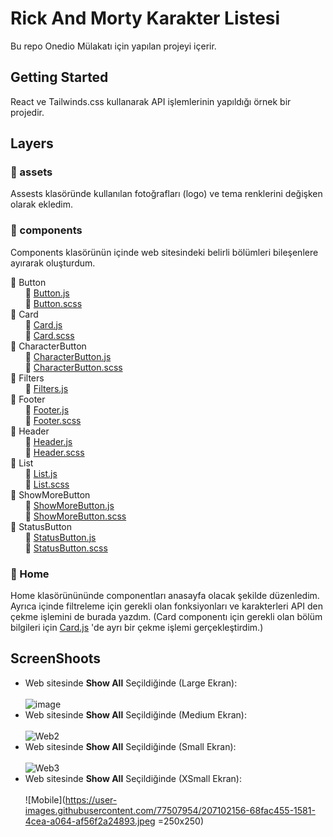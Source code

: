 # Rick And Morty Karakter Listesi
Bu repo Onedio Mülakatı için yapılan projeyi içerir.


 ## Getting Started
React ve Tailwinds.css kullanarak API işlemlerinin yapıldığı örnek bir projedir.


## Layers

### :open_file_folder: assets 
Assests klasöründe kullanılan fotoğrafları (logo) ve tema renklerini değişken olarak ekledim.



### :open_file_folder: components
Components klasörünün içinde web sitesindeki belirli bölümleri bileşenlere ayırarak oluşturdum.

:open_file_folder: Button
<br>&nbsp;&nbsp;&nbsp;&nbsp;&nbsp;&nbsp;:page_facing_up: [Button.js](https://github.com/nazliozer/rick-and-morty/blob/master/src/components/Button/Button.js)
<br>&nbsp;&nbsp;&nbsp;&nbsp;&nbsp;&nbsp;:page_facing_up: [Button.scss](https://github.com/nazliozer/rick-and-morty/blob/master/src/components/Button/Button.scss)
<br>:open_file_folder: Card
<br>&nbsp;&nbsp;&nbsp;&nbsp;&nbsp;&nbsp;:page_facing_up: [Card.js](https://github.com/nazliozer/rick-and-morty/blob/master/src/components/Card/Card.js)
<br>&nbsp;&nbsp;&nbsp;&nbsp;&nbsp;&nbsp;:page_facing_up: [Card.scss](https://github.com/nazliozer/rick-and-morty/blob/master/src/components/Card/Card.scss)
<br>:open_file_folder: CharacterButton
<br>&nbsp;&nbsp;&nbsp;&nbsp;&nbsp;&nbsp;:page_facing_up: [CharacterButton.js](https://github.com/nazliozer/rick-and-morty/blob/master/src/components/CharacterButton/CharacterButton.js)
<br>&nbsp;&nbsp;&nbsp;&nbsp;&nbsp;&nbsp;:page_facing_up: [CharacterButton.scss](https://github.com/nazliozer/rick-and-morty/blob/master/src/components/CharacterButton/CharacterButton.scss)
<br>:open_file_folder: Filters
<br>&nbsp;&nbsp;&nbsp;&nbsp;&nbsp;&nbsp;:page_facing_up: [Filters.js](https://github.com/nazliozer/rick-and-morty/blob/master/src/components/Filters/Filter.js)
<br>:open_file_folder: Footer
<br>&nbsp;&nbsp;&nbsp;&nbsp;&nbsp;&nbsp;:page_facing_up: [Footer.js](https://github.com/nazliozer/rick-and-morty/blob/master/src/components/Footer/Footer.js)
<br>&nbsp;&nbsp;&nbsp;&nbsp;&nbsp;&nbsp;:page_facing_up: [Footer.scss](https://github.com/nazliozer/rick-and-morty/blob/master/src/components/Footer/Footer.scss)
<br>:open_file_folder: Header
<br>&nbsp;&nbsp;&nbsp;&nbsp;&nbsp;&nbsp;:page_facing_up: [Header.js](https://github.com/nazliozer/rick-and-morty/blob/master/src/components/Header/Header.js)
<br>&nbsp;&nbsp;&nbsp;&nbsp;&nbsp;&nbsp;:page_facing_up: [Header.scss](https://github.com/nazliozer/rick-and-morty/blob/master/src/components/Header/Header.scss)
<br>:open_file_folder: List
<br>&nbsp;&nbsp;&nbsp;&nbsp;&nbsp;&nbsp;:page_facing_up: [List.js](https://github.com/nazliozer/rick-and-morty/blob/master/src/components/List/List.js)
<br>&nbsp;&nbsp;&nbsp;&nbsp;&nbsp;&nbsp;:page_facing_up: [List.scss](https://github.com/nazliozer/rick-and-morty/blob/master/src/components/List/List.scss)
<br>:open_file_folder: ShowMoreButton
<br>&nbsp;&nbsp;&nbsp;&nbsp;&nbsp;&nbsp;:page_facing_up: [ShowMoreButton.js](https://github.com/nazliozer/rick-and-morty/blob/master/src/components/ShowMoreButton/ShowMoreButton.js)
<br>&nbsp;&nbsp;&nbsp;&nbsp;&nbsp;&nbsp;:page_facing_up: [ShowMoreButton.scss](https://github.com/nazliozer/rick-and-morty/blob/master/src/components/ShowMoreButton/ShowMoreButton.scss)
<br>:open_file_folder: StatusButton
<br>&nbsp;&nbsp;&nbsp;&nbsp;&nbsp;&nbsp;:page_facing_up: [StatusButton.js](https://github.com/nazliozer/rick-and-morty/blob/master/src/components/StatusButton/StatusButton.js)
<br>&nbsp;&nbsp;&nbsp;&nbsp;&nbsp;&nbsp;:page_facing_up: [StatusButton.scss](https://github.com/nazliozer/rick-and-morty/blob/master/src/components/StatusButton/StatusButton.scss)

###   :open_file_folder: Home

Home klasörünününde componentları anasayfa olacak şekilde düzenledim. Ayrıca içinde filtreleme için gerekli olan fonksiyonları ve karakterleri API den çekme işlemini de burada yazdım. (Card componentı için gerekli olan bölüm bilgileri için [Card.js](https://github.com/nazliozer/rick-and-morty/blob/master/src/components/Card/Card.js) 'de ayrı bir çekme işlemi gerçekleştirdim.)

## ScreenShoots
- Web sitesinde **Show All** Seçildiğinde (Large Ekran): 
<br><br> ![image](https://user-images.githubusercontent.com/77507954/206938938-d5a3f863-faea-4ce6-b134-e7557a983917.png)
- Web sitesinde **Show All** Seçildiğinde (Medium Ekran): 
<br><br> ![Web2](https://user-images.githubusercontent.com/77507954/206939549-527d4e87-b130-4e8b-909d-59176ce139c9.png)
- Web sitesinde **Show All** Seçildiğinde (Small Ekran): 
<br><br> ![Web3](https://user-images.githubusercontent.com/77507954/206939556-caaba6ba-cc9a-4dd8-862c-adddd47aaebc.png)
- Web sitesinde **Show All** Seçildiğinde (XSmall Ekran): 
<br><br> ![Mobile](https://user-images.githubusercontent.com/77507954/207102156-68fac455-1581-4cea-a064-af56f2a24893.jpeg =250x250)

